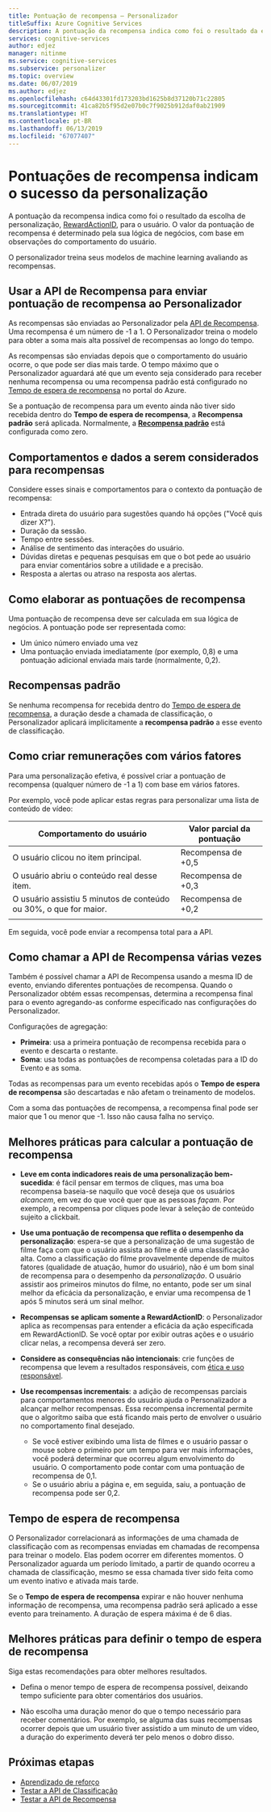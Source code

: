 ```yaml
---
title: Pontuação de recompensa – Personalizador
titleSuffix: Azure Cognitive Services
description: A pontuação da recompensa indica como foi o resultado da escolha de personalização, RewardActionID, para o usuário. O valor da pontuação de recompensa é determinado pela sua lógica de negócios, com base em observações do comportamento do usuário. O personalizador treina seus modelos de machine learning avaliando as recompensas.
services: cognitive-services
author: edjez
manager: nitinme
ms.service: cognitive-services
ms.subservice: personalizer
ms.topic: overview
ms.date: 06/07/2019
ms.author: edjez
ms.openlocfilehash: c64d43301fd173203bd1625b8d37120b71c22805
ms.sourcegitcommit: 41ca82b5f95d2e07b0c7f9025b912daf0ab21909
ms.translationtype: HT
ms.contentlocale: pt-BR
ms.lasthandoff: 06/13/2019
ms.locfileid: "67077407"
---
```

# <a name="reward-scores-indicate-success-of-personalization"></a>Pontuações de recompensa indicam o sucesso da personalização

A pontuação da recompensa indica como foi o resultado da escolha de personalização, [RewardActionID](https://docs.microsoft.com/rest/api/cognitiveservices/personalizer/rank/rank#response), para o usuário. O valor da pontuação de recompensa é determinado pela sua lógica de negócios, com base em observações do comportamento do usuário.

O personalizador treina seus modelos de machine learning avaliando as recompensas. 

## <a name="use-reward-api-to-send-reward-score-to-personalizer"></a>Usar a API de Recompensa para enviar pontuação de recompensa ao Personalizador

As recompensas são enviadas ao Personalizador pela [API de Recompensa](https://docs.microsoft.com/rest/api/cognitiveservices/personalizer/events/reward). Uma recompensa é um número de -1 a 1. O Personalizador treina o modelo para obter a soma mais alta possível de recompensas ao longo do tempo.

As recompensas são enviadas depois que o comportamento do usuário ocorre, o que pode ser dias mais tarde. O tempo máximo que o Personalizador aguardará até que um evento seja considerado para receber nenhuma recompensa ou uma recompensa padrão está configurado no [Tempo de espera de recompensa](#reward-wait-time) no portal do Azure.

Se a pontuação de recompensa para um evento ainda não tiver sido recebida dentro do **Tempo de espera de recompensa**, a **Recompensa padrão** será aplicada. Normalmente, a **[Recompensa padrão](how-to-settings.md#configure-reward-settings-for-the-feedback-loop-based-on-use-case)** está configurada como zero.


## <a name="behaviors-and-data-to-consider-for-rewards"></a>Comportamentos e dados a serem considerados para recompensas

Considere esses sinais e comportamentos para o contexto da pontuação de recompensa:

* Entrada direta do usuário para sugestões quando há opções ("Você quis dizer X?").
* Duração da sessão.
* Tempo entre sessões.
* Análise de sentimento das interações do usuário.
* Dúvidas diretas e pequenas pesquisas em que o bot pede ao usuário para enviar comentários sobre a utilidade e a precisão.
* Resposta a alertas ou atraso na resposta aos alertas.

## <a name="composing-reward-scores"></a>Como elaborar as pontuações de recompensa

Uma pontuação de recompensa deve ser calculada em sua lógica de negócios. A pontuação pode ser representada como:

* Um único número enviado uma vez 
* Uma pontuação enviada imediatamente (por exemplo, 0,8) e uma pontuação adicional enviada mais tarde (normalmente, 0,2).

## <a name="default-rewards"></a>Recompensas padrão

Se nenhuma recompensa for recebida dentro do [Tempo de espera de recompensa](#reward-wait-time), a duração desde a chamada de classificação, o Personalizador aplicará implicitamente a **recompensa padrão** a esse evento de classificação.

## <a name="building-up-rewards-with-multiple-factors"></a>Como criar remunerações com vários fatores  

Para uma personalização efetiva, é possível criar a pontuação de recompensa (qualquer número de -1 a 1) com base em vários fatores. 

Por exemplo, você pode aplicar estas regras para personalizar uma lista de conteúdo de vídeo:

|Comportamento do usuário|Valor parcial da pontuação|
|--|--|
|O usuário clicou no item principal.|Recompensa de +0,5|
|O usuário abriu o conteúdo real desse item.|Recompensa de +0,3|
|O usuário assistiu 5 minutos de conteúdo ou 30%, o que for maior.|Recompensa de +0,2|
|||

Em seguida, você pode enviar a recompensa total para a API.

## <a name="calling-the-reward-api-multiple-times"></a>Como chamar a API de Recompensa várias vezes

Também é possível chamar a API de Recompensa usando a mesma ID de evento, enviando diferentes pontuações de recompensa. Quando o Personalizador obtém essas recompensas, determina a recompensa final para o evento agregando-as conforme especificado nas configurações do Personalizador.

Configurações de agregação:

*  **Primeira**: usa a primeira pontuação de recompensa recebida para o evento e descarta o restante.
* **Soma**: usa todas as pontuações de recompensa coletadas para a ID do Evento e as soma.

Todas as recompensas para um evento recebidas após o **Tempo de espera de recompensa** são descartadas e não afetam o treinamento de modelos.

Com a soma das pontuações de recompensa, a recompensa final pode ser maior que 1 ou menor que -1. Isso não causa falha no serviço.

<!--
@edjez - is the number ignored if it is outside the acceptable range?
-->

## <a name="best-practices-for-calculating-reward-score"></a>Melhores práticas para calcular a pontuação de recompensa

* **Leve em conta indicadores reais de uma personalização bem-sucedida**: é fácil pensar em termos de cliques, mas uma boa recompensa baseia-se naquilo que você deseja que os usuários *alcancem*, em vez do que você quer que as pessoas *façam*.  Por exemplo, a recompensa por cliques pode levar à seleção de conteúdo sujeito a clickbait.

* **Use uma pontuação de recompensa que reflita o desempenho da personalização**: espera-se que a personalização de uma sugestão de filme faça com que o usuário assista ao filme e dê uma classificação alta. Como a classificação do filme provavelmente depende de muitos fatores (qualidade de atuação, humor do usuário), não é um bom sinal de recompensa para o desempenho da *personalização*. O usuário assistir aos primeiros minutos do filme, no entanto, pode ser um sinal melhor da eficácia da personalização, e enviar uma recompensa de 1 após 5 minutos será um sinal melhor.

* **Recompensas se aplicam somente a RewardActionID**: o Personalizador aplica as recompensas para entender a eficácia da ação especificada em RewardActionID. Se você optar por exibir outras ações e o usuário clicar nelas, a recompensa deverá ser zero.

* **Considere as consequências não intencionais**: crie funções de recompensa que levem a resultados responsáveis, com [ética e uso responsável](ethics-responsible-use.md).

* **Use recompensas incrementais**: a adição de recompensas parciais para comportamentos menores do usuário ajuda o Personalizador a alcançar melhor recompensas. Essa recompensa incremental permite que o algoritmo saiba que está ficando mais perto de envolver o usuário no comportamento final desejado.
    * Se você estiver exibindo uma lista de filmes e o usuário passar o mouse sobre o primeiro por um tempo para ver mais informações, você poderá determinar que ocorreu algum envolvimento do usuário. O comportamento pode contar com uma pontuação de recompensa de 0,1. 
    * Se o usuário abriu a página e, em seguida, saiu, a pontuação de recompensa pode ser 0,2. 

## <a name="reward-wait-time"></a>Tempo de espera de recompensa

O Personalizador correlacionará as informações de uma chamada de classificação com as recompensas enviadas em chamadas de recompensa para treinar o modelo. Elas podem ocorrer em diferentes momentos. O Personalizador aguarda um período limitado, a partir de quando ocorreu a chamada de classificação, mesmo se essa chamada tiver sido feita como um evento inativo e ativada mais tarde.

Se o **Tempo de espera de recompensa** expirar e não houver nenhuma informação de recompensa, uma recompensa padrão será aplicado a esse evento para treinamento. A duração de espera máxima é de 6 dias.

## <a name="best-practices-for-setting-reward-wait-time"></a>Melhores práticas para definir o tempo de espera de recompensa

Siga estas recomendações para obter melhores resultados.

* Defina o menor tempo de espera de recompensa possível, deixando tempo suficiente para obter comentários dos usuários. 

<!--@Edjez - storage quota? -->

* Não escolha uma duração menor do que o tempo necessário para receber comentários. Por exemplo, se alguma das suas recompensas ocorrer depois que um usuário tiver assistido a um minuto de um vídeo, a duração do experimento deverá ter pelo menos o dobro disso.

## <a name="next-steps"></a>Próximas etapas

* [Aprendizado de reforço](concepts-reinforcement-learning.md) 
* [Testar a API de Classificação](https://westus2.dev.cognitive.microsoft.com/docs/services/personalizer-api/operations/Rank/console)
* [Testar a API de Recompensa](https://westus2.dev.cognitive.microsoft.com/docs/services/personalizer-api/operations/Reward)
